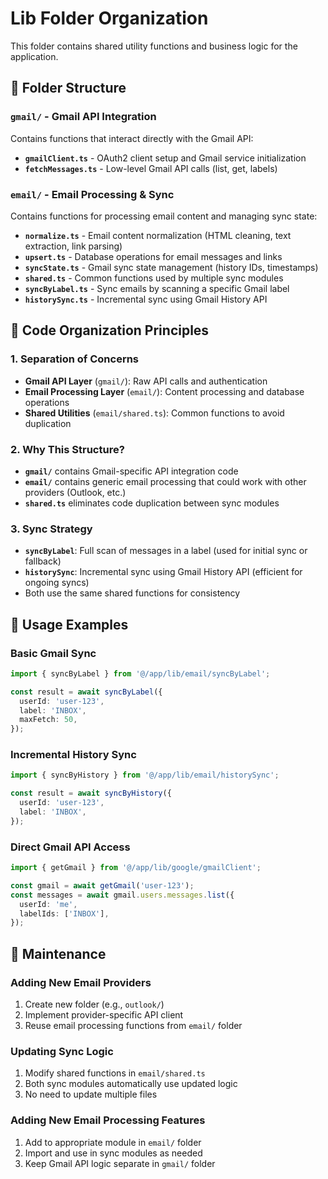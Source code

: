 # Lib Folder Organization

This folder contains shared utility functions and business logic for the application.

## 📁 Folder Structure

### `gmail/` - Gmail API Integration

Contains functions that interact directly with the Gmail API:

- **`gmailClient.ts`** - OAuth2 client setup and Gmail service initialization
- **`fetchMessages.ts`** - Low-level Gmail API calls (list, get, labels)

### `email/` - Email Processing & Sync

Contains functions for processing email content and managing sync state:

- **`normalize.ts`** - Email content normalization (HTML cleaning, text extraction, link parsing)
- **`upsert.ts`** - Database operations for email messages and links
- **`syncState.ts`** - Gmail sync state management (history IDs, timestamps)
- **`shared.ts`** - Common functions used by multiple sync modules
- **`syncByLabel.ts`** - Sync emails by scanning a specific Gmail label
- **`historySync.ts`** - Incremental sync using Gmail History API

## 🔄 Code Organization Principles

### 1. **Separation of Concerns**

- **Gmail API Layer** (`gmail/`): Raw API calls and authentication
- **Email Processing Layer** (`email/`): Content processing and database operations
- **Shared Utilities** (`email/shared.ts`): Common functions to avoid duplication

### 2. **Why This Structure?**

- **`gmail/`** contains Gmail-specific API integration code
- **`email/`** contains generic email processing that could work with other providers (Outlook, etc.)
- **`shared.ts`** eliminates code duplication between sync modules

### 3. **Sync Strategy**

- **`syncByLabel`**: Full scan of messages in a label (used for initial sync or fallback)
- **`historySync`**: Incremental sync using Gmail History API (efficient for ongoing syncs)
- Both use the same shared functions for consistency

## 🚀 Usage Examples

### Basic Gmail Sync

```typescript
import { syncByLabel } from '@/app/lib/email/syncByLabel';

const result = await syncByLabel({
  userId: 'user-123',
  label: 'INBOX',
  maxFetch: 50,
});
```

### Incremental History Sync

```typescript
import { syncByHistory } from '@/app/lib/email/historySync';

const result = await syncByHistory({
  userId: 'user-123',
  label: 'INBOX',
});
```

### Direct Gmail API Access

```typescript
import { getGmail } from '@/app/lib/google/gmailClient';

const gmail = await getGmail('user-123');
const messages = await gmail.users.messages.list({
  userId: 'me',
  labelIds: ['INBOX'],
});
```

## 🔧 Maintenance

### Adding New Email Providers

1. Create new folder (e.g., `outlook/`)
2. Implement provider-specific API client
3. Reuse email processing functions from `email/` folder

### Updating Sync Logic

1. Modify shared functions in `email/shared.ts`
2. Both sync modules automatically use updated logic
3. No need to update multiple files

### Adding New Email Processing Features

1. Add to appropriate module in `email/` folder
2. Import and use in sync modules as needed
3. Keep Gmail API logic separate in `gmail/` folder
